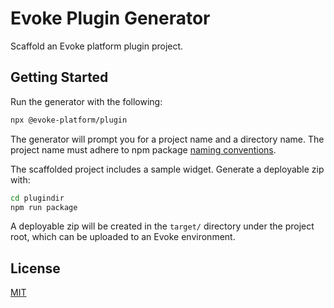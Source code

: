 # Evoke Plugin Generator

Scaffold an Evoke platform plugin project.

## Getting Started

Run the generator with the following:

```sh
npx @evoke-platform/plugin
```

The generator will prompt you for a project name and a directory name. The project name must adhere to npm package [naming conventions][package-name].

The scaffolded project includes a sample widget. Generate a deployable zip with:

```sh
cd plugindir
npm run package
```

A deployable zip will be created in the `target/` directory under the project root, which can be uploaded to an Evoke environment.

## License

[MIT](../../LICENSE)

[package-name]: https://docs.npmjs.com/cli/v9/configuring-npm/package-json#name
